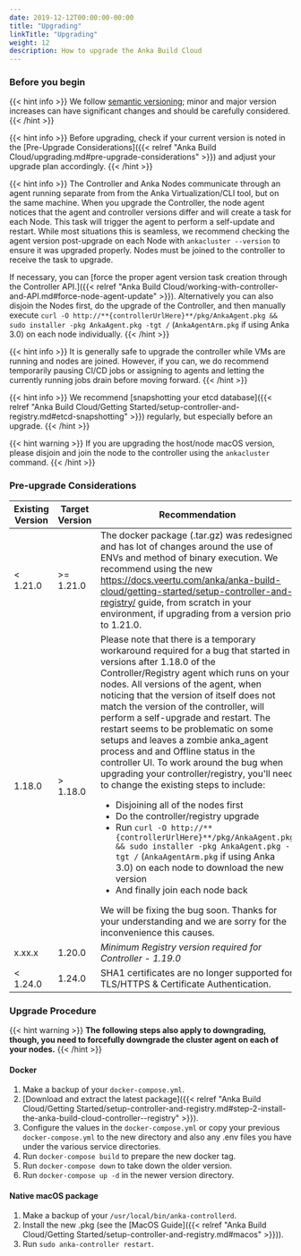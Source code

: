 ```yaml
---
date: 2019-12-12T00:00:00-00:00
title: "Upgrading"
linkTitle: "Upgrading"
weight: 12
description: How to upgrade the Anka Build Cloud
---
```


### Before you begin

{{< hint info >}}
We follow [semantic versioning](https://semver.org/); minor and major version increases can have significant changes and should be carefully considered.
{{< /hint >}}

{{< hint info >}}
Before upgrading, check if your current version is noted in the [Pre-Upgrade Considerations]({{< relref "Anka Build Cloud/upgrading.md#pre-upgrade-considerations" >}}) and adjust your upgrade plan accordingly.
{{< /hint >}}

{{< hint info >}}
The Controller and Anka Nodes communicate through an agent running separate from from the Anka Virtualization/CLI tool, but on the same machine. When you upgrade the Controller, the node agent notices that the agent and controller versions differ and will create a task for each Node. This task will trigger the agent to perform a self-update and restart. While most situations this is seamless, we recommend checking the agent version post-upgrade on each Node with `ankacluster --version` to ensure it was upgraded properly. Nodes must be joined to the controller to receive the task to upgrade.

If necessary, you can [force the proper agent version task creation through the Controller API.]({{< relref "Anka Build Cloud/working-with-controller-and-API.md#force-node-agent-update" >}}). Alternatively you can also disjoin the Nodes first, do the upgrade of the Controller, and then manually execute `curl -O http://**{controllerUrlHere}**/pkg/AnkaAgent.pkg && sudo installer -pkg AnkaAgent.pkg -tgt /` (`AnkaAgentArm.pkg` if using Anka 3.0) on each node individually.
{{< /hint >}}

{{< hint info >}}
It is generally safe to upgrade the controller while VMs are running and nodes are joined. However, if you can, we do recommend temporarily pausing CI/CD jobs or assigning to agents and letting the currently running jobs drain before moving forward.
{{< /hint >}}

{{< hint info >}}
We recommend [snapshotting your etcd database]({{< relref "Anka Build Cloud/Getting Started/setup-controller-and-registry.md#etcd-snapshotting" >}}) regularly, but especially before an upgrade.
{{< /hint >}}

{{< hint warning >}}
If you are upgrading the host/node macOS version, please disjoin and join the node to the controller using the `ankacluster` command.
{{< /hint >}}

### Pre-upgrade Considerations

| Existing Version | Target Version | Recommendation |
| --- | --- | --- |
| < 1.21.0 | >= 1.21.0 | The docker package (.tar.gz) was redesigned and has lot of changes around the use of ENVs and method of binary execution. We recommend using the new https://docs.veertu.com/anka/anka-build-cloud/getting-started/setup-controller-and-registry/ guide, from scratch in your environment, if upgrading from a version prior to 1.21.0. |
| 1.18.0 | > 1.18.0 | Please note that there is a temporary workaround required for a bug that started in versions after 1.18.0 of the Controller/Registry agent which runs on your nodes. All versions of the agent, when noticing that the version of itself does not match the version of the controller, will perform a self-upgrade and restart. The restart seems to be problematic on some setups and leaves a zombie anka_agent process and and Offline status in the controller UI. To work around the bug when upgrading your controller/registry, you'll need to change the existing steps to include: <ul><li>Disjoining all of the nodes first</li><li>Do the controller/registry upgrade</li><li>Run `curl -O http://**{controllerUrlHere}**/pkg/AnkaAgent.pkg && sudo installer -pkg AnkaAgent.pkg -tgt /` (`AnkaAgentArm.pkg` if using Anka 3.0) on each node to download the new version</li><li>And finally join each node back</li></ul>We will be fixing the bug soon. Thanks for your understanding and we are sorry for the inconvenience this causes.
| x.xx.x | 1.20.0 | _Minimum Registry version required for Controller - 1.19.0_
| < 1.24.0 | 1.24.0 | SHA1 certificates are no longer supported for TLS/HTTPS & Certificate Authentication. 

### Upgrade Procedure

{{< hint warning >}}
**The following steps also apply to downgrading, though, you need to forcefully downgrade the cluster agent on each of your nodes.**
{{< /hint >}}

#### Docker

  1. Make a backup of your `docker-compose.yml`.
  2. [Download and extract the latest package]({{< relref "Anka Build Cloud/Getting Started/setup-controller-and-registry.md#step-2-install-the-anka-build-cloud-controller--registry" >}}).
  3. Configure the values in the `docker-compose.yml` or copy your previous `docker-compose.yml` to the new directory and also any .env files you have under the various service directories.
  4. Run `docker-compose build` to prepare the new docker tag.
  5. Run `docker-compose down` to take down the older version.
  6. Run `docker-compose up -d` in the newer version directory.

#### Native macOS package

  1. Make a backup of your `/usr/local/bin/anka-controllerd`.
  2. Install the new .pkg (see the [MacOS Guide]({{< relref "Anka Build Cloud/Getting Started/setup-controller-and-registry.md#macos" >}})).
  3. Run `sudo anka-controller restart`.

